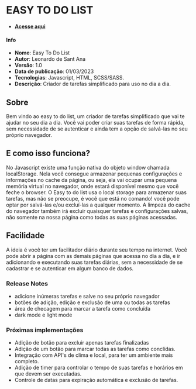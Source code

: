 # EASY TO DO LIST

  - [**Acesse aqui**](https://lsantanaa.github.io/easy-to-do-list)

#### Info
 * **Nome**: Easy To Do List
 * **Autor**: Leonardo de Sant Ana
 * **Versão**: 1.0
 * **Data de publicação**: 01/03/2023 
 * **Tecnologias**: Javascript, HTML, SCSS/SASS.
 * **Descrição**: Criador de tarefas simplificado para uso no dia a dia.

## Sobre
 Bem vindo ao easy to do list, um criador de tarefas simplificado que vai te ajudar no seu dia a dia.
 Você vai poder criar suas tarefas de forma rápida, sem necessidade de se autenticar e ainda tem a opção de salvá-las
 no seu próprio navegador.

## E como isso funciona?
  No Javascript existe uma função nativa do objeto window chamada localStorage. Nela você consegue armazenar pequenas configurações e informações no cache da página, ou seja, ela vai ocupar uma pequena memória virtual no navegador, onde estará disponível mesmo que você feche o browser. O Easy to do list usa o local storage para armazenar suas tarefas, mas não se preocupe, é você que está no comando! você pode optar por salvá-las e/ou excluí-las a qualquer momento.
  A limpeza do cache do navegador também irá excluir quaisquer tarefas e configurações salvas, não somente na nossa página como todas as suas páginas acessadas.

## Facilidade
  A ideia é você ter um facilitador diário durante seu tempo na internet.
  Você pode abrir a página com as demais páginas que acessa no dia a dia, e ir adicionando e executando suas tarefas diárias, sem a necessidade de se cadastrar e se autenticar em algum banco de dados.

### Release Notes
* adicione inúmeras tarefas e salve no seu próprio navegador
* botões de adição, edição e exclusão de uma ou todas as tarefas
* área de checagem para marcar a tarefa como concluída
* dark mode e light mode

### Próximas implementações
* Adição de botão para excluir apenas tarefas finalizadas
* Adição de um botão para marcar todas as tarefas como conclídas.
* Integração com API's de clima e local, para ter um ambiente mais completo.
* Adição de timer para controlar o tempo de suas tarefas e horários em que devem ser executadas.
* Controle de datas para expiração automática e exclusão de tarefas.
